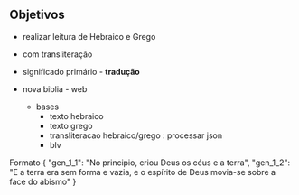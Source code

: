 ## Objetivos

 - realizar leitura de Hebraico e Grego
 - com transliteração
 - significado primário - **tradução**
 
 - nova biblia - web
    - bases
	   - texto hebraico 
	   - texto grego
	   - transliteracao hebraico/grego     : processar json
       - blv


Formato
{
  "gen_1_1": "No principio, criou Deus os céus e a terra",
  "gen_1_2": "E a terra era sem forma e vazia, e o espírito de Deus movia-se sobre a face do abismo"
}	
	

